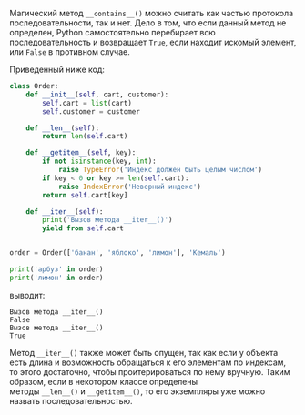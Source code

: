 Магический метод `__contains__()` можно считать как частью протокола последовательности, так и нет. Дело в том, что если данный метод не определен, Python самостоятельно перебирает всю последовательность и возвращает `True`, если находит искомый элемент, или `False` в противном случае.

Приведенный ниже код:

```python
class Order:
    def __init__(self, cart, customer):
        self.cart = list(cart)
        self.customer = customer

    def __len__(self):
        return len(self.cart)

    def __getitem__(self, key):
        if not isinstance(key, int):
            raise TypeError('Индекс должен быть целым числом')
        if key < 0 or key >= len(self.cart):
            raise IndexError('Неверный индекс')
        return self.cart[key]

    def __iter__(self):
        print('Вызов метода __iter__()')
        yield from self.cart


order = Order(['банан', 'яблоко', 'лимон'], 'Кемаль')

print('арбуз' in order)
print('лимон' in order)
```

выводит:

```no-highlight
Вызов метода __iter__()
False
Вызов метода __iter__()
True
```

Метод `__iter__()` также может быть опущен, так как если у объекта есть длина и возможность обращаться к его элементам по индексам, то этого достаточно, чтобы проитерироваться по нему вручную. Таким образом, если в некотором классе определены методы `__len__()` и `__getitem__()`, то его экземпляры уже можно назвать последовательностью.​​​​